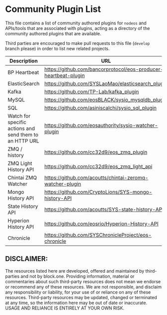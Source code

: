 # Community Plugin List

This file contains a list of community authored plugins for `nodeos` and APIs/tools that are associated with plugins, acting as a directory of the community authored plugins that are available.

Third parties are encouraged to make pull requests to this file (`develop` branch please) in order to list new related projects.

| Description | URL |
| ----------- | --- |
| BP Heartbeat  | https://github.com/bancorprotocol/eos-producer-heartbeat-plugin |
| ElasticSearch | https://github.com/SYSLaoMao/elasticsearch_plugin |
| Kafka | https://github.com/TP-Lab/kafka_plugin |
| MySQL | https://github.com/eosBLACK/sysio_mysqldb_plugin |
| SQL | https://github.com/asiniscalchi/sysio_sql_plugin |
| Watch for specific actions and send them to an HTTP URL | https://github.com/eosauthority/sysio-watcher-plugin |
| ZMQ / history | https://github.com/cc32d9/eos_zmq_plugin |
| ZMQ Light History API | https://github.com/cc32d9/eos_zmq_light_api |
| Chintai ZMQ Watcher | https://github.com/acoutts/chintai-zeromq-watcher-plugin |
| Mongo History API | https://github.com/CryptoLions/SYS-mongo-history-API |
| State History API | https://github.com/acoutts/SYS-state-history-API |
| Hyperion History API | https://github.com/eosrio/Hyperion-History-API |
| Chronicle	| https://github.com/SYSChronicleProject/eos-chronicle |

## DISCLAIMER:

The resources listed here are developed, offered and maintained by third-parties and not by block.one. Providing information, material or commentaries about such third-party resources does not mean we endorse or recommend any of these resources. We are not responsible, and disclaim any responsibility or liability, for your use of or reliance on any of these resources. Third-party resources may be updated, changed or terminated at any time, so the information here may be out of date or inaccurate.  USAGE AND RELIANCE IS ENTIRELY AT YOUR OWN RISK.
